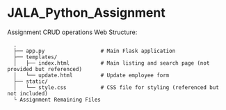 # JALA_Python_Assignment

Assignment CRUD operations Web Structure:

      .
      ├── app.py                  # Main Flask application
      ├── templates/
      │   ├── index.html          # Main listing and search page (not provided but referenced)
      │   └── update.html         # Update employee form
      ├── static/
      │   └── style.css           # CSS file for styling (referenced but not included)
      └ Assignment Remaining Files
